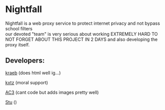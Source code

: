# Nightfall

Nightfall is a web proxy service to protect internet privacy and not bypass school filters <br>
our devoted "team" is very serious about working EXTREMELY HARD TO NOT FORGET ABOUT THIS PROJECT IN 2 DAYS and also developing the proxy itself. 

## Developers:
[kraeb](https://discord.com/users/721608676783423499) (does html well ig...)
 
[kxtz](https://discord.com/users/952792525637312552) (moral support)
 
[AC3](https://discord.com/users/917886650951008276) (cant code but adds images pretty well)
 
[Stu](https://discord.com/users/879868861162324049) ()

